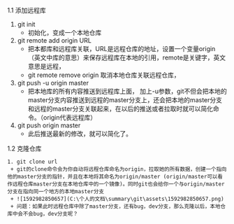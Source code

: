 1.1 添加远程库

1. git init 
   + 初始化，变成一个本地仓库
2. git remote add origin URL 
   + 把本都库和远程库关联，URL是远程仓库的地址，设置一个变量origin（英文中库的意思）来保存远程库在本地的引用，remote是关键字，英文意思是远程，
   + git remote remove origin 取消本地仓库关联远程仓库，
3. git push -u origin master
   + 把本地库的所有内容推送到远程库上面， 加上-u参数，git不但会把本地的master分支内容推送到远程的master分支上，还会把本地的master分支和远程的master分支关联起来，在以后的推送或者拉取时就可以简化命令。（origin代表远程库）
4. git push origin master
   + 此后推送最新的修改，就可以简化了。

1.2 克隆仓库

 	1. git clone url
     + git的clone命令会为你自动将远程仓库命名为origin，拉取她的所有数据，创建一个指向他的master分支的指针，并且在本地将其命名为origin/master (origin/master可以看作远程仓库master分支在本地仓库中的一个镜像)。同时git也会给你一个与origin/master分支在指向同一个地方的本地master分支
     + ![1592982850657](C:\个人的文档\summary\git\assets\1592982850657.png)
     + 问题：如果此时远程仓库中除了master分支，还有bug，dev分支，那么克隆以后，本地仓库中会不会bug，dev分支呢？